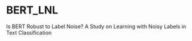# BERT_LNL
Is BERT Robust to Label Noise? A Study on Learning with Noisy Labels in Text Classification
